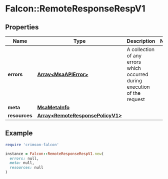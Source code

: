 # Falcon::RemoteResponseRespV1

## Properties

| Name | Type | Description | Notes |
| ---- | ---- | ----------- | ----- |
| **errors** | [**Array&lt;MsaAPIError&gt;**](MsaAPIError.md) | A collection of any errors which occurred during execution of the request |  |
| **meta** | [**MsaMetaInfo**](MsaMetaInfo.md) |  |  |
| **resources** | [**Array&lt;RemoteResponsePolicyV1&gt;**](RemoteResponsePolicyV1.md) |  |  |

## Example

```ruby
require 'crimson-falcon'

instance = Falcon::RemoteResponseRespV1.new(
  errors: null,
  meta: null,
  resources: null
)
```

